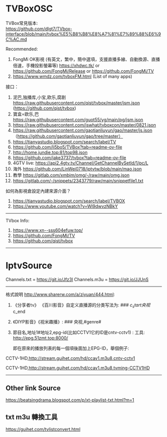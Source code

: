 # TVBoxOSC


TVBox常見版本: <br>
https://github.com/dlgt7/TVbox-interface/blob/main/tvbox%E5%B8%B8%E8%A7%81%E7%89%88%E6%9C%AC.md

Recommended:

1. FongMi OK影視 (有英文，繁中，簡中選項，支援直播多線、自動換源、直播倍速，手機投影螢幕等) https://xhdwc.tk/ or https://github.com/FongMi/Release or https://github.com/FongMi/TV
2. https://www.wmdz.com/tvboxFM.html (List of many apps)



接口：

1. 泥巴,独播库,小宝,欧乐,腐剧　https://raw.githubusercontent.com/qist/tvbox/master/jsm.json (https://github.com/qist/tvbox)
2. 寶盒=欧乐,巴　https://raw.githubusercontent.com/guot55/yg/main/pg/jsm.json
3. https://raw.githubusercontent.com/iswhat/tvboxcon/master/0821.json
4. https://raw.githubusercontent.com/gaotianliuyun/gao/master/js.json （https://github.com/gaotianliuyun/gao/tree/master） 
5. https://tianyastudio.blogspot.com/search/label/TV 
7. https://github.com/li5bo5/TVBox?tab=readme-ov-file
8. http://home.jundie.top:81/top98.json
9.  https://github.com/jake3737/tvbox?tab=readme-ov-file
10. 4GTV live: https://api2.4gtv.tv/Channel/GetChannelBySetId/1/pc/L
11. 海外 https://github.com/LinWei0718/iptvtw/blob/main/mao.json 
12. 教學 https://gitlab.com/xmbjm/omg/-/raw/main/omg.json
13. https://gitlab.com/-/snippets/2343779/raw/main/snippetfile1.txt
    


如何為影視倉設定內建來源介面？

1. https://tianyastudio.blogspot.com/search/label/TVBOX
2. https://www.youtube.com/watch?v=WI9dwvzNBkY

-----

TVbox Info:
1. https://www.xn--sss604efuw.top/
2. https://github.com/FongMi/TV
3. https://github.com/qist/tvbox




--------------------------------------------------------------------

# IptvSource


Channels.txt = https://git.io/Jfz3l
Channels.m3u = https://git.io/JJUnS


-----

格式說明 http://www.sharerw.com/a/ziyuan/444.html:
1. 《分享者tv》 《百川影音》自定义直播源的分类写法为: ### $c_start央视$c_end
2. 《DIYP影音》《视米趣播》: ### 央视,#genre#
3. 節目名,地址1#地址2,epg-id(比如CCTV1它的ID是cntv-cctv1) : 工具: http://epg.51zmt.top:8000/

    即在原來的播放列表的每一個項後面加上EPG-ID，舉個例子: 
    
CCTV-1HD,http://stream.guihet.com/hd/ccav1.m3u8,cntv-cctv1

CCTV-1HD,http://stream.guihet.com/hd/ccav1.m3u8,tvming-CCTV1HD


----
## Other link Source
https://beatsingdrama.blogspot.com/p/xt-playlist-txt.html?m=1

## txt m3u 轉換工具
https://guihet.com/tvlistconvert.html


